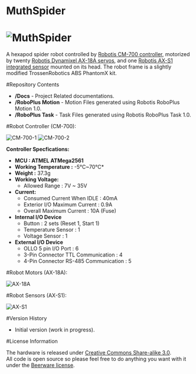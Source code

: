 # MuthSpider

![MuthSpider](https://s3-eu-west-1.amazonaws.com/muthspider/img/MuthSpider.png)<br>
==========
   
   A hexapod spider robot controlled by [Robotis CM-700 controller](http://support.robotis.com/en/product/auxdevice/controller/cm700_manual.htm), motorized by twenty [Robotis Dynamixel AX-18A servos](http://support.robotis.com/en/product/dynamixel/ax_series/ax-18f.htm), and one [Robotis AX-S1 integrated sensor](http://support.robotis.com/en/product/auxdevice/sensor/dxl_ax_s1.htm) mounted on its head. The robot frame is a slightly modified TrossenRobotics ABS PhantomX kit.
 
 

#Repository Contents


* **/Docs** - Project Related documentations.
* **/RoboPlus Motion** - Motion Files generated using Robotis RoboPlus Motion 1.0.
* **/RoboPlus Task** - Task Files generated using Robotis RoboPlus Task 1.0.

#Robot Controller (CM-700):



![CM-700-1](https://s3-eu-west-1.amazonaws.com/muthspider/img/CM700-full.png)
![CM-700-2](https://s3-eu-west-1.amazonaws.com/muthspider/img/CM700-parts.png)

**Controller Specfications:**

* **MCU : ATMEL ATMega2561**
* **Working Temperature :** -5℃~70℃*
* **Weight :** 37.3g
* **Working Voltage:**
   * Allowed Range : 7V ~ 35V
* **Current:**
   - Consumed Current When IDLE  : 40mA
   - Exterior I/O Maximum Current : 0.9A
   - Overall Maximum Current : 10A (Fuse)
* **Internal I/O Device**
   - Button : 2 sets (Reset 1, Start 1)
   - Temperature Sensor : 1
   - Voltage Sensor : 1
* **External I/O Device**
   - OLLO 5 pin I/O Port : 6
   - 3-Pin Connector TTL Communication : 4
   - 4-Pin Connector RS-485 Communication : 5


#Robot Motors (AX-18A):

 
![AX-18A](https://s3-eu-west-1.amazonaws.com/muthspider/img/AX-18A.png)
 
#Robot Sensors (AX-S1):

 
![AX-S1](https://s3-eu-west-1.amazonaws.com/muthspider/img/AX-S1.png)



#Version History

* Initial version (work in progress).


#License Information

The hardware is released under [Creative Commons Share-alike 3.0](http://creativecommons.org/licenses/by-sa/3.0/).  
All code is open source so please feel free to do anything you want with it under the [Beerware license](http://en.wikipedia.org/wiki/Beerware).
